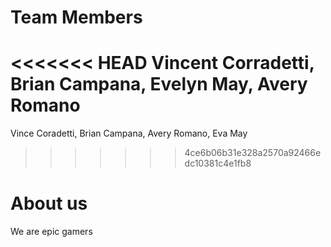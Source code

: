 # Team Members
<<<<<<< HEAD
Vincent Corradetti, Brian Campana, Evelyn May, Avery Romano
=======
Vince Coradetti, Brian Campana, Avery Romano, Eva May
>>>>>>> 4ce6b06b31e328a2570a92466edc10381c4e1fb8
# About us
We are epic gamers
